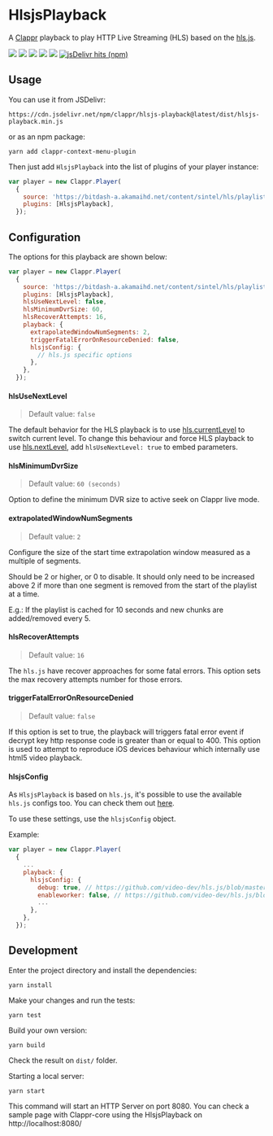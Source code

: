 # HlsjsPlayback

A [Clappr](https://github.com/clappr/clappr) playback to play HTTP Live Streaming (HLS) based on the [hls.js](https://github.com/video-dev/hls.js).

<p>
  <a href="https://www.npmjs.com/package/@clappr/hlsjs-playback"><img src="https://badge.fury.io/js/%40clappr%2Fhlsjs-playback.svg"></a>
  <a href="https://bundlephobia.com/result?p=@clappr/hlsjs-playback@latest"><img src="https://img.shields.io/bundlephobia/min/@clappr/hlsjs-playback"></a>
  <a href="https://travis-ci.org/clappr/hlsjs-playback"><img src="https://travis-ci.org/clappr/hlsjs-playback.svg?branch=master"></a>
  <a href="https://coveralls.io/github/clappr/hlsjs-playback?branch=master"><img src="https://coveralls.io/repos/github/clappr/hlsjs-playback/badge.svg?branch=master"></a>
  <a href="https://github.com/clappr/hlsjs-playback/blob/master/LICENSE"><img src="https://img.shields.io/badge/license-BSD--3--Clause-blue.svg"></a>
  <a href="https://www.jsdelivr.com/package/npm/@clappr/hlsjs-playback"><img alt="jsDelivr hits (npm)" src="https://img.shields.io/jsdelivr/npm/hm/@clappr/hlsjs-playback?color=orange"></a>
</p>


## Usage

You can use it from JSDelivr:

`https://cdn.jsdelivr.net/npm/clappr/hlsjs-playback@latest/dist/hlsjs-playback.min.js`

or as an npm package:

`yarn add clappr-context-menu-plugin`

Then just add `HlsjsPlayback` into the list of plugins of your player instance:

```javascript
var player = new Clappr.Player(
  {
    source: 'https://bitdash-a.akamaihd.net/content/sintel/hls/playlist.m3u8',
    plugins: [HlsjsPlayback],
  });
```

## Configuration

The options for this playback are shown below:

```javascript
var player = new Clappr.Player(
  {
    source: 'https://bitdash-a.akamaihd.net/content/sintel/hls/playlist.m3u8',
    plugins: [HlsjsPlayback],
    hlsUseNextLevel: false,
    hlsMinimumDvrSize: 60,
    hlsRecoverAttempts: 16,
    playback: {
      extrapolatedWindowNumSegments: 2,
      triggerFatalErrorOnResourceDenied: false,
      hlsjsConfig: {
        // hls.js specific options
      },
    },
  });
```

#### hlsUseNextLevel
> Default value: `false`

The default behavior for the HLS playback is to use [hls.currentLevel](https://github.com/video-dev/hls.js/blob/master/docs/API.md#hlscurrentlevel) to switch current level. To change this behaviour and force HLS playback to use [hls.nextLevel](https://github.com/video-dev/hls.js/blob/master/docs/API.md#hlsnextlevel), add `hlsUseNextLevel: true` to embed parameters.

#### hlsMinimumDvrSize
> Default value: `60 (seconds)`

Option to define the minimum DVR size to active seek on Clappr live mode.

#### extrapolatedWindowNumSegments
> Default value: `2`

Configure the size of the start time extrapolation window measured as a multiple of segments.

Should be 2 or higher, or 0 to disable. It should only need to be increased above 2 if more than one segment is removed from the start of the playlist at a time.

E.g.: If the playlist is cached for 10 seconds and new chunks are added/removed every 5.

#### hlsRecoverAttempts
> Default value: `16`

The `hls.js` have recover approaches for some fatal errors. This option sets the max recovery attempts number for those errors.

#### triggerFatalErrorOnResourceDenied
> Default value: `false`

If this option is set to true, the playback will triggers fatal error event if decrypt key http response code is greater than or equal to 400. This option is used to attempt to reproduce iOS devices behaviour which internally use html5 video playback.

#### hlsjsConfig

As `HlsjsPlayback` is based on `hls.js`, it's possible to use the available `hls.js` configs too. You can check them out [here](https://github.com/video-dev/hls.js/blob/master/docs/API.md#fine-tuning).

To use these settings, use the `hlsjsConfig` object.

Example:

```javascript
var player = new Clappr.Player(
  {
    ...
    playback: {
      hlsjsConfig: {
        debug: true, // https://github.com/video-dev/hls.js/blob/master/docs/API.md#debug
        enableworker: false, // https://github.com/video-dev/hls.js/blob/master/docs/API.md#enableworker
        ...
      },
    },
  });
```

## Development

Enter the project directory and install the dependencies:

`yarn install`

Make your changes and run the tests:

`yarn test`

Build your own version:

`yarn build`

Check the result on `dist/` folder.

Starting a local server:

`yarn start`

This command will start an HTTP Server on port 8080. You can check a sample page with Clappr-core using the HlsjsPlayback on http://localhost:8080/
